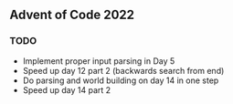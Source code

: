 ## Advent of Code 2022

### TODO
* Implement proper input parsing in Day 5
* Speed up day 12 part 2 (backwards search from end)
* Do parsing and world building on day 14 in one step
* Speed up day 14 part 2
